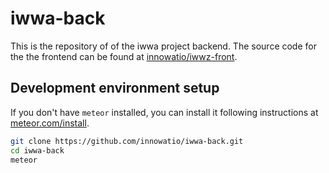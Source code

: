 # iwwa-back

This is the repository of of the iwwa project backend. The source code for the
the frontend can be found at
[innowatio/iwwz-front](https://github.com/innowatio/iwwa-front).


## Development environment setup

If you don't have `meteor` installed, you can install it following instructions
at [meteor.com/install](https://www.meteor.com/install).

```sh
git clone https://github.com/innowatio/iwwa-back.git
cd iwwa-back
meteor
```
